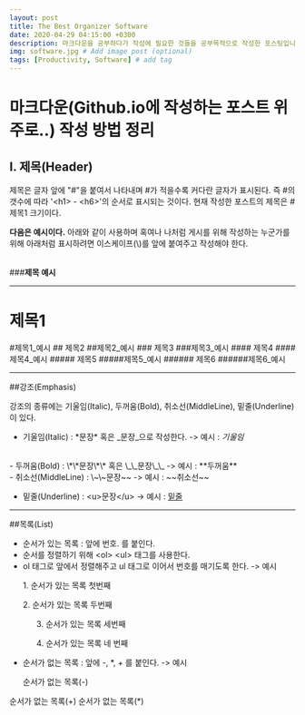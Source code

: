 ```yaml
---
layout: post
title: The Best Organizer Software
date: 2020-04-29 04:15:00 +0300
description: 마크다운을 공부하다가 작성에 필요한 것들을 공부목적으로 작성한 포스팅입니다. # Add post description (optional)
img: software.jpg # Add image post (optional)
tags: [Productivity, Software] # add tag
---
```


# 마크다운(Github.io에 작성하는 포스트 위주로..) 작성 방법 정리


## I. 제목(Header)


제목은 글자 앞에 "#"을 붙여서 나타내며 #가 적을수록 커다란 글자가 표시된다. 즉 #의 갯수에 따라 '\<h1> \- \<h6>'의 순서로 표시되는 것이다. 현재 작성한 포스트의 제목은 \#제목1 크기이다.

**다음은 예시이다.** 아래와 같이 사용하며 혹여나 나처럼 게시를 위해 작성하는 누군가를 위해 아래처럼 표시하려면 이스케이프(\\)를 앞에 붙여주고 작성해야 한다.
<br>
<br>



###**제목 예시**
<hr>



 # 제목1
#제목1_예시
\## 제목2
##제목2_예시
\### 제목3
###제목3_예시
\#### 제목4
####제목4_예시
\##### 제목5
#####제목5_예시
\###### 제목6
######제목6_예시

<hr>

##강조(Emphasis)


 강조의 종류에는 기울임(Italic), 두꺼움(Bold), 취소선(MiddleLine), 밑줄(Underline)이 있다.

- 기울임(Italic) : \*문장* 혹은 \_문장_으로 작성한다.
-> 예시 : *기울임*
<br>
- 두꺼움(Bold) : \*\*문장\*\* 혹은 \_\_문장\_\_
-> 예시 : **두꺼움**
<br>
- 취소선(MiddleLine) : \~\~문장~~
-> 예시 : ~~취소선~~
<br>

- 밑줄(Underline) : \<u>문장\</u>
-> 예시 : <u>밑줄</u>

<hr>

##목록(List)
<br>

- 순서가 있는 목록 : 앞에 번호. 를 붙인다.
- 순서를 정렬하기 위해 \<ol> \<ul> 태그를 사용한다.
- ol 태그로 앞에서 정렬해주고 ul 태그로 이어서 번호를 매기도록 한다.
-> 예시
<ol> 1. 순서가 있는 목록 첫번째 </ol>
<ol> 2. 순서가 있는 목록 두번째
<ul> 3. 순서가 있는 목록 세번째 </ul>
<ul> 4. 순서가 있는 목록 네 번째 </ul></ol>

- 순서가 없는 목록 : 앞에 \-, \*, \+ 를 붙인다.
-> 예시
<ol>  순서가 없는 목록(-) </ol>
순서가 없는 목록(+)
순서가 없는 목록(*)
